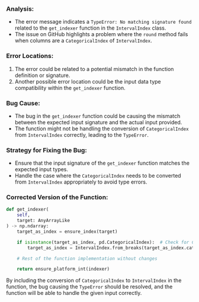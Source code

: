 ### Analysis:
- The error message indicates a `TypeError: No matching signature found` related to the `get_indexer` function in the `IntervalIndex` class.
- The issue on GitHub highlights a problem where the `round` method fails when columns are a `CategoricalIndex` of `IntervalIndex`.
  
### Error Locations:
1. The error could be related to a potential mismatch in the function definition or signature.
2. Another possible error location could be the input data type compatibility within the `get_indexer` function.
  
### Bug Cause:
- The bug in the `get_indexer` function could be causing the mismatch between the expected input signature and the actual input provided.
- The function might not be handling the conversion of `CategoricalIndex` from `IntervalIndex` correctly, leading to the `TypeError`.

### Strategy for Fixing the Bug:
- Ensure that the input signature of the `get_indexer` function matches the expected input types.
- Handle the case where the `CategoricalIndex` needs to be converted from `IntervalIndex` appropriately to avoid type errors.

### Corrected Version of the Function:
```python
def get_indexer(
    self,
    target: AnyArrayLike
) -> np.ndarray:
    target_as_index = ensure_index(target)

    if isinstance(target_as_index, pd.CategoricalIndex):  # Check for CategoricalIndex
        target_as_index = IntervalIndex.from_breaks(target_as_index.categories)  # Convert to IntervalIndex

    # Rest of the function implementation without changes

    return ensure_platform_int(indexer)
```

By including the conversion of `CategoricalIndex` to `IntervalIndex` in the function, the bug causing the `TypeError` should be resolved, and the function will be able to handle the given input correctly.